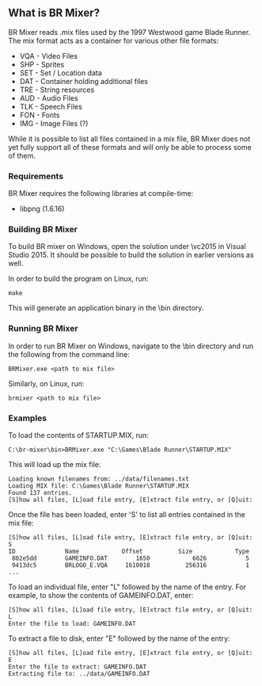 ## What is BR Mixer?

BR Mixer reads .mix files used by the 1997 Westwood game Blade Runner. The mix format acts as a container for various other file formats:

* VQA - Video Files
* SHP - Sprites
* SET - Set / Location data
* DAT - Container holding additional files
* TRE - String resources
* AUD - Audio Files
* TLK - Speech Files
* FON - Fonts
* IMG - Image Files (?)

While it is possible to list all files contained in a mix file, BR Mixer does not yet fully support all of these formats and will only be able to process some of them.

### Requirements

BR Mixer requires the following libraries at compile-time:

* libpng (1.6.16)

### Building BR Mixer

To build BR mixer on Windows, open the solution under \vc2015 in Visual Studio 2015. It should be possible to build the solution in earlier versions as well.

In order to build the program on Linux, run:

	make
	
This will generate an application binary in the \bin directory.

### Running BR Mixer

In order to run BR Mixer on Windows, navigate to the \bin directory and run the following from the command line:

	BRMixer.exe <path to mix file>
	
Similarly, on Linux, run:

	brmixer <path to mix file>
	
### Examples

To load the contents of STARTUP.MIX, run:

	C:\br-mixer\bin>BRMixer.exe "C:\Games\Blade Runner\STARTUP.MIX"

This will load up the mix file:
	
	Loading known filenames from: ../data/filenames.txt
	Loading MIX file: C:\Games\Blade Runner\STARTUP.MIX
	Found 137 entries.
	[S]how all files, [L]oad file entry, [E]xtract file entry, or [Q]uit:
	
Once the file has been loaded, enter 'S' to list all entries contained in the mix file:

	[S]how all files, [L]oad file entry, [E]xtract file entry, or [Q]uit: S
	ID              Name            Offset          Size            Type
	 802e5dd        GAMEINFO.DAT        1650            6626           5
	 9413dc5        BRLOGO_E.VQA     1610018          256316           1
	...

To load an individual file, enter "L" followed by the name of the entry. For example, to show the contents of GAMEINFO.DAT, enter:

	[S]how all files, [L]oad file entry, [E]xtract file entry, or [Q]uit: L
	Enter the file to load: GAMEINFO.DAT
	
To extract a file to disk, enter "E" followed by the name of the entry: 

	[S]how all files, [L]oad file entry, [E]xtract file entry, or [Q]uit: E
	Enter the file to extract: GAMEINFO.DAT
	Extracting file to: ../data/GAMEINFO.DAT
